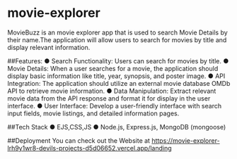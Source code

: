 # movie-explorer
MovieBuzz is an movie explorer app that is used to search Movie Details by their name.The application will allow users to search for movies by title and display relevant information.

##Features:
● Search Functionality: Users can search for movies by title.
● Movie Details: When a user searches for a movie, the application should display basic information like title, year, synopsis, and poster image.
● API Integration: The application should utilize an external movie database OMDb API to retrieve movie information.
● Data Manipulation: Extract relevant movie data from the API response and format it for display in the user interface.
● User Interface: Develop a user-friendly interface with search input fields, movie listings, and detailed information pages.

##Tech Stack
● EJS,CSS,JS
● Node.js, Express.js, MongoDB (mongoose)

##Deployment
You can check out the Website at https://movie-explorer-lrh9y1wr8-devils-projects-d5d06652.vercel.app/landing
